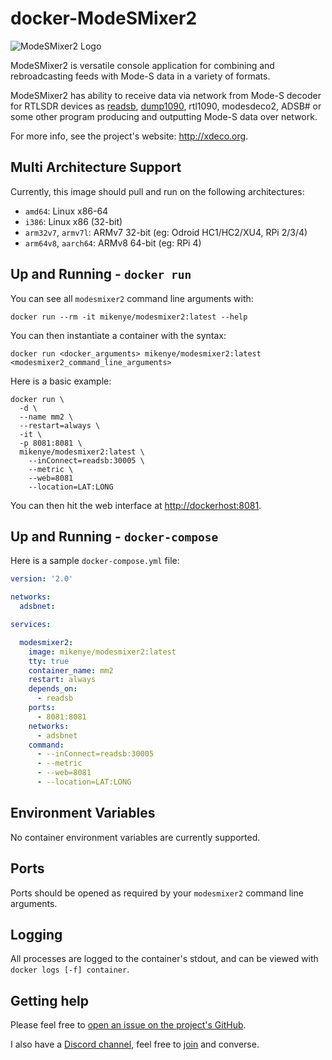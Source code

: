 # docker-ModeSMixer2

![ModeSMixer2 Logo](http://xdeco.org/wp-content/uploads/2014/11/logo_mm2-300x41.png "ModeSMixer2 Logo")

ModeSMixer2 is versatile console application for combining and rebroadcasting feeds with Mode-S data in a variety of formats.

ModeSMixer2 has ability to receive data via network from Mode-S decoder for RTLSDR devices as [readsb](https://hub.docker.com/r/mikenye/readsb), [dump1090](https://hub.docker.com/r/mikenye/piaware), rtl1090, modesdeco2, ADSB# or some other program producing and outputting Mode-S data over network.

For more info, see the project's website: <http://xdeco.org>.

## Multi Architecture Support

Currently, this image should pull and run on the following architectures:

* `amd64`: Linux x86-64
* `i386`: Linux x86 (32-bit)
* `arm32v7`, `armv7l`: ARMv7 32-bit (eg: Odroid HC1/HC2/XU4, RPi 2/3/4)
* `arm64v8`, `aarch64`: ARMv8 64-bit (eg: RPi 4)

## Up and Running - `docker run`

You can see all `modesmixer2` command line arguments with:

```
docker run --rm -it mikenye/modesmixer2:latest --help
```

You can then instantiate a container with the syntax:

```shell
docker run <docker_arguments> mikenye/modesmixer2:latest <modesmixer2_command_line_arguments>
```

Here is a basic example:

```shell
docker run \
  -d \
  --name mm2 \
  --restart=always \
  -it \
  -p 8081:8081 \
  mikenye/modesmixer2:latest \
    --inConnect=readsb:30005 \
    --metric \
    --web=8081
    --location=LAT:LONG
```

You can then hit the web interface at <http://dockerhost:8081>.

## Up and Running - `docker-compose`

Here is a sample `docker-compose.yml` file:

```yaml
version: '2.0'

networks:
  adsbnet:

services:

  modesmixer2:
    image: mikenye/modesmixer2:latest
    tty: true
    container_name: mm2
    restart: always
    depends_on:
      - readsb
    ports:
      - 8081:8081
    networks:
      - adsbnet
    command:
      - --inConnect=readsb:30005
      - --metric
      - --web=8081
      - --location=LAT:LONG
```

## Environment Variables

No container environment variables are currently supported.

## Ports

Ports should be opened as required by your `modesmixer2` command line arguments.

## Logging

All processes are logged to the container's stdout, and can be viewed with `docker logs [-f] container`.

## Getting help

Please feel free to [open an issue on the project's GitHub](https://github.com/mikenye/docker-ModeSMixer2/issues).

I also have a [Discord channel](https://discord.gg/sTf9uYF), feel free to [join](https://discord.gg/sTf9uYF) and converse.
